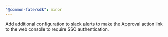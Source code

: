 ```yaml
---
"@common-fate/sdk": minor
---
```


Add additional configuration to slack alerts to make the Approval action link to the web console to require SSO authentication.
